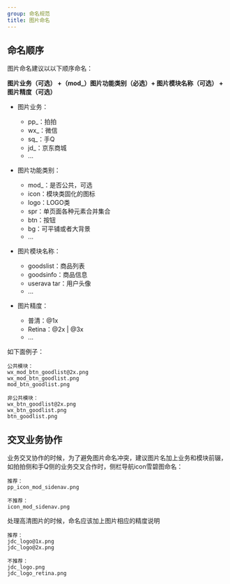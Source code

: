 ```yaml
---
group: 命名规范 
title: 图片命名
---
```


## 命名顺序

图片命名建议以以下顺序命名：

**图片业务（可选） +（mod_）图片功能类别（必选）+ 图片模块名称（可选） + 图片精度（可选）**

* 图片业务：
	- pp_：拍拍
	- wx_：微信
	- sq_：手Q
	- jd_：京东商城
	- ...


* 图片功能类别：

	- mod_：是否公共，可选
	- icon：模块类固化的图标
	- logo：LOGO类
	- spr：单页面各种元素合并集合
	- btn：按钮
	- bg：可平铺或者大背景
	- ...

	
* 图片模块名称：

	- goodslist：商品列表 
	- goodsinfo：商品信息
	- userava	tar：用户头像
	- ...
	
	
* 图片精度：

	- 普清：@1x
	- Retina：@2x | @3x
	- ...

	
如下面例子：

	公共模块：
	wx_mod_btn_goodlist@2x.png
	wx_mod_btn_goodlist.png
	mod_btn_goodlist.png 
	
	非公共模块：
	wx_btn_goodlist@2x.png
	wx_btn_goodlist.png
	btn_goodlist.png

## 交叉业务协作

业务交叉协作的时候，为了避免图片命名冲突，建议图片名加上业务和模块前辍，如拍拍侧和手Q侧的业务交叉合作时，侧栏导航icon雪碧图命名：

	推荐：
	pp_icon_mod_sidenav.png

	不推荐：
	icon_mod_sidenav.png

处理高清图片的时候，命名应该加上图片相应的精度说明

	推荐：
	jdc_logo@1x.png
	jdc_logo@2x.png

	不推荐：
	jdc_logo.png
	jdc_logo_retina.png
